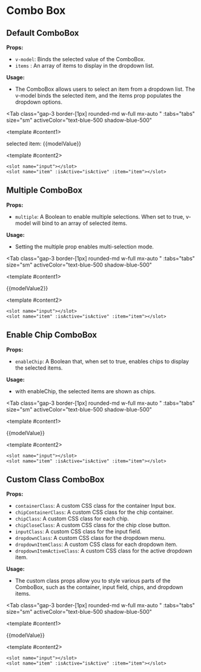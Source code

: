 # Combo Box
<script setup lang="ts">
import { ref } from 'vue'
const tabs = [
  { label: 'UI', value: 1, content: '' },
  { label: 'Slots', value: 2, content: ''},
  { label: 'Props', value: 3, content: ''},
];
const modelValue = ref();
const modelValue2 = ref([]);
const modelValue3 = ref([]);
const modelValue4 = ref([]);
const items = ['first choice', 'second choice', 'thrid choice', 'forth choice', 'fifth choice'];
</script>


## Default ComboBox

**Props:**
- `v-model`: Binds the selected value of the ComboBox.
- `items` : An array of items to display in the dropdown list.

**Usage:**
- The ComboBox allows users to select an item from a dropdown list. The v-model binds the selected item, and the items prop populates the dropdown options.

<Tab 
   class="gap-3 border-[1px] rounded-md w-full mx-auto "
    :tabs="tabs" 
    size="sm"
    activeColor="text-blue-500 shadow-blue-500"
  >
<template #content1>
<ComboBox v-model="modelValue" :items="items" />
<p>selected item: {{modelValue}}</p>



</template>

<template #content2>

```vue
<slot name="input"></slot>
<slot name="item" :isActive="isActive" :item="item"></slot>
```

</template>
<template #content3>

```vue
<ComboBox v-model="modelValue" :items="items" />
```

</template>
</Tab>


## Multiple ComboBox

**Props:**
- `multiple`: A Boolean to enable multiple selections. When set to true, v-model will bind to an array of selected items.

**Usage:**
- Setting the multiple prop enables multi-selection mode.

<Tab 
   class="gap-3 border-[1px] rounded-md w-full mx-auto "
    :tabs="tabs" 
    size="sm"
    activeColor="text-blue-500 shadow-blue-500"
  >
<template #content1>
<ComboBox v-model="modelValue2" :items="items" multiple/>
<p> {{modelValue2}}</p>

</template>

<template #content2>

```vue
<slot name="input"></slot>
<slot name="item" :isActive="isActive" :item="item"></slot>
```

</template>
<template #content3>

```vue
<ComboBox v-model="modelValue" 
:items="items" multiple/>
```

</template>
</Tab>


## Enable Chip ComboBox

**Props:**
- `enableChip`: A Boolean that, when set to true, enables chips to display the selected items.

**Usage:**
- with enableChip, the selected items are shown as chips.

<Tab 
   class="gap-3 border-[1px] rounded-md w-full mx-auto "
    :tabs="tabs" 
    size="sm"
    activeColor="text-blue-500 shadow-blue-500"
  >
<template #content1>
<ComboBox v-model="modelValue3" :items="items" multiple enableChip/>
<p> {{modelValue}}</p>

</template>

<template #content2>

```vue
<slot name="input"></slot>
<slot name="item" :isActive="isActive" :item="item"></slot>
```

</template>
<template #content3>

```vue
<ComboBox v-model="modelValue" 
:items="items" multiple enableChip/>
```

</template>
</Tab>


## Custom Class ComboBox

**Props:**
- `containerClass`: A custom CSS class for the container Input box.
- `chipContainerClass`: A custom CSS class for the chip container.
- `chipClass`:  A custom CSS class for each chip.
- `chipCloseClass`:  A custom CSS class for the chip close button.
- `inputClass`: A custom CSS class for the input field.
- `dropdownClass`: A custom CSS class for the dropdown menu.
- `dropdownItemClass`: A custom CSS class for each dropdown item.
- `dropdownItemActiveClass`: A custom CSS class for the active dropdown item.

**Usage:**
- The custom class props allow you to style various parts of the ComboBox, such as the container, input field, chips, and dropdown items.

<Tab 
   class="gap-3 border-[1px] rounded-md w-full mx-auto "
    :tabs="tabs" 
    size="sm"
    activeColor="text-blue-500 shadow-blue-500"
  >
<template #content1>
<ComboBox v-model="modelValue4" :items="items" multiple enableChip chipClass="bg-blue-900" dropdownItemClass="bg-blue-100 hover:bg-blue-100" dropdownItemActiveClass="bg-blue-900 hover:bg-blue-100"/>
<p> {{modelValue}}</p>

</template>

<template #content2>

```vue
<slot name="input"></slot>
<slot name="item" :isActive="isActive" :item="item"></slot>
```

</template>
<template #content3>

```vue
<ComboBox v-model="modelValue4" 
:items="items" multiple enableChip 
chipClass="bg-blue-900" 
dropdownItemClass="bg-blue-100 hover:bg-blue-100" 
dropdownItemActiveClass="bg-blue-900 hover:bg-blue-100"/>
```

</template>
</Tab>